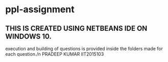 # ppl-assignment
THIS IS CREATED USING NETBEANS IDE ON WINDOWS 10.
-------------------------------------------------
execution and building of questions is provided inside the folders made for each question./n
PRADEEP KUMAR
IIT2015103
